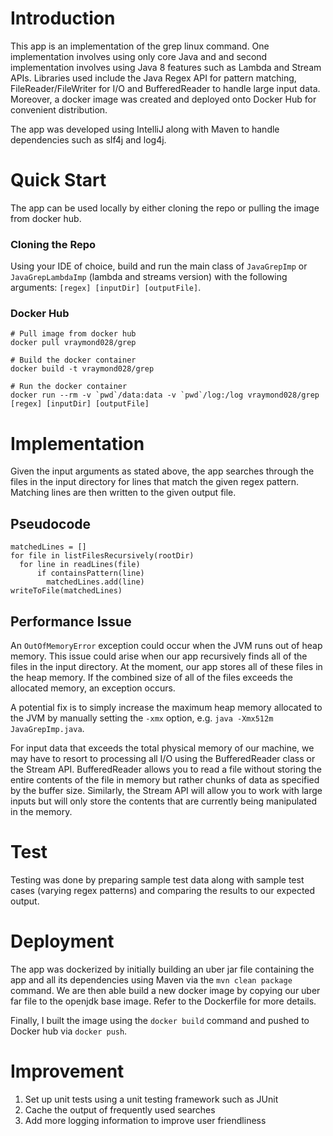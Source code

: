# Introduction
This app is an implementation of the grep linux command. One implementation involves using only core Java and and second implementation involves using Java 8 features such as Lambda and Stream APIs. Libraries used include the Java Regex API for pattern matching, FileReader/FileWriter for I/O and BufferedReader to handle large input data.  Moreover, a docker image was created and deployed onto Docker Hub for convenient distribution.

The app was developed using IntelliJ along with Maven to handle dependencies such as slf4j and log4j.


# Quick Start
The app can be used locally by either cloning the repo or pulling the image from docker hub.
### Cloning the Repo
Using your IDE of choice, build and run the main class of `JavaGrepImp` or `JavaGrepLambdaImp` (lambda and streams version) with the following arguments: `[regex] [inputDir] [outputFile]`.

### Docker Hub
```
# Pull image from docker hub
docker pull vraymond028/grep

# Build the docker container
docker build -t vraymond028/grep

# Run the docker container
docker run --rm -v `pwd`/data:data -v `pwd`/log:/log vraymond028/grep [regex] [inputDir] [outputFile]
```

# Implementation
Given the input arguments as stated above, the app searches through the files in the input directory for lines that match the given regex pattern. Matching lines are then written to the given output file.

## Pseudocode
```
matchedLines = []
for file in listFilesRecursively(rootDir)
  for line in readLines(file)
      if containsPattern(line)
        matchedLines.add(line)
writeToFile(matchedLines)
```

## Performance Issue
An `OutOfMemoryError` exception could occur when the JVM runs out of heap memory. This issue could arise when our app recursively finds all of the files in the input directory. At the moment, our app stores all of these files in the heap memory. If the combined size of all of the files exceeds the allocated memory, an exception occurs.

A potential fix is to simply increase the maximum heap memory allocated to the JVM by manually setting the `-xmx` option, e.g. `java -Xmx512m JavaGrepImp.java`.

For input data that exceeds the total physical memory of our machine, we may have to resort to processing all I/O using the BufferedReader class or the Stream API. BufferedReader allows you to read a file without storing the entire contents of the file in memory but rather chunks of data as specified by the buffer size. Similarly, the Stream API will allow you to work with large inputs but will only store the contents that are currently being manipulated in the memory.

# Test
Testing was done by preparing sample test data along with sample test cases (varying regex patterns) and comparing the results to our expected output.

# Deployment
The app was dockerized by initially building an uber jar file containing the app and all its dependencies using Maven via the `mvn clean package` command. We are then able build a new docker image by copying our uber far file to the openjdk base image.  Refer to the Dockerfile for more details.

Finally, I built the image using the `docker build` command and pushed to Docker hub via `docker push`.

# Improvement
1. Set up unit tests using a unit testing framework such as JUnit
2. Cache the output of frequently used searches
3. Add more logging information to improve user friendliness 

